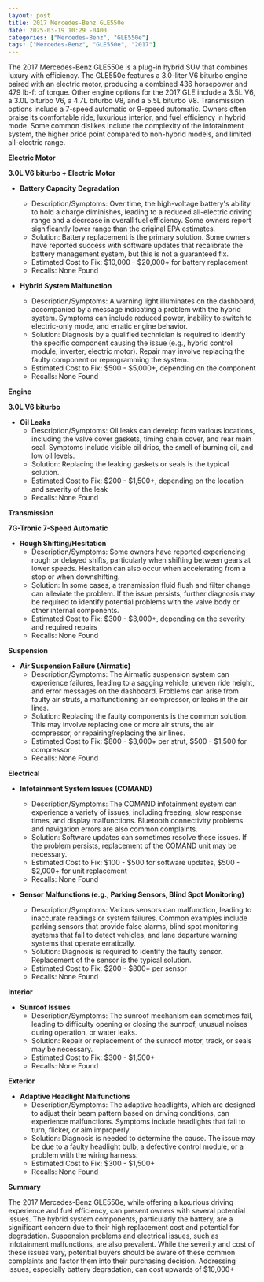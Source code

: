```yaml
---
layout: post
title: 2017 Mercedes-Benz GLE550e
date: 2025-03-19 10:29 -0400
categories: ["Mercedes-Benz", "GLE550e"]
tags: ["Mercedes-Benz", "GLE550e", "2017"]
---
```

The 2017 Mercedes-Benz GLE550e is a plug-in hybrid SUV that combines luxury with efficiency. The GLE550e features a 3.0-liter V6 biturbo engine paired with an electric motor, producing a combined 436 horsepower and 479 lb-ft of torque. Other engine options for the 2017 GLE include a 3.5L V6, a 3.0L biturbo V6, a 4.7L biturbo V8, and a 5.5L biturbo V8. Transmission options include a 7-speed automatic or 9-speed automatic. Owners often praise its comfortable ride, luxurious interior, and fuel efficiency in hybrid mode. Some common dislikes include the complexity of the infotainment system, the higher price point compared to non-hybrid models, and limited all-electric range.

**Electric Motor**

**3.0L V6 biturbo + Electric Motor**
* **Battery Capacity Degradation**
    * Description/Symptoms: Over time, the high-voltage battery's ability to hold a charge diminishes, leading to a reduced all-electric driving range and a decrease in overall fuel efficiency. Some owners report significantly lower range than the original EPA estimates.
    * Solution: Battery replacement is the primary solution. Some owners have reported success with software updates that recalibrate the battery management system, but this is not a guaranteed fix.
    * Estimated Cost to Fix: $10,000 - $20,000+ for battery replacement
    * Recalls: None Found

* **Hybrid System Malfunction**
    * Description/Symptoms: A warning light illuminates on the dashboard, accompanied by a message indicating a problem with the hybrid system. Symptoms can include reduced power, inability to switch to electric-only mode, and erratic engine behavior.
    * Solution: Diagnosis by a qualified technician is required to identify the specific component causing the issue (e.g., hybrid control module, inverter, electric motor). Repair may involve replacing the faulty component or reprogramming the system.
    * Estimated Cost to Fix: $500 - $5,000+, depending on the component
    * Recalls: None Found

**Engine**

**3.0L V6 biturbo**
* **Oil Leaks**
    * Description/Symptoms: Oil leaks can develop from various locations, including the valve cover gaskets, timing chain cover, and rear main seal. Symptoms include visible oil drips, the smell of burning oil, and low oil levels.
    * Solution: Replacing the leaking gaskets or seals is the typical solution.
    * Estimated Cost to Fix: $200 - $1,500+, depending on the location and severity of the leak
    * Recalls: None Found

**Transmission**

**7G-Tronic 7-Speed Automatic**
* **Rough Shifting/Hesitation**
    * Description/Symptoms: Some owners have reported experiencing rough or delayed shifts, particularly when shifting between gears at lower speeds. Hesitation can also occur when accelerating from a stop or when downshifting.
    * Solution: In some cases, a transmission fluid flush and filter change can alleviate the problem. If the issue persists, further diagnosis may be required to identify potential problems with the valve body or other internal components.
    * Estimated Cost to Fix: $300 - $3,000+, depending on the severity and required repairs
    * Recalls: None Found

**Suspension**

* **Air Suspension Failure (Airmatic)**
    * Description/Symptoms: The Airmatic suspension system can experience failures, leading to a sagging vehicle, uneven ride height, and error messages on the dashboard. Problems can arise from faulty air struts, a malfunctioning air compressor, or leaks in the air lines.
    * Solution: Replacing the faulty components is the common solution. This may involve replacing one or more air struts, the air compressor, or repairing/replacing the air lines.
    * Estimated Cost to Fix: $800 - $3,000+ per strut, $500 - $1,500 for compressor
    * Recalls: None Found

**Electrical**

* **Infotainment System Issues (COMAND)**
    * Description/Symptoms: The COMAND infotainment system can experience a variety of issues, including freezing, slow response times, and display malfunctions. Bluetooth connectivity problems and navigation errors are also common complaints.
    * Solution: Software updates can sometimes resolve these issues. If the problem persists, replacement of the COMAND unit may be necessary.
    * Estimated Cost to Fix: $100 - $500 for software updates, $500 - $2,000+ for unit replacement
    * Recalls: None Found

* **Sensor Malfunctions (e.g., Parking Sensors, Blind Spot Monitoring)**
    * Description/Symptoms: Various sensors can malfunction, leading to inaccurate readings or system failures. Common examples include parking sensors that provide false alarms, blind spot monitoring systems that fail to detect vehicles, and lane departure warning systems that operate erratically.
    * Solution: Diagnosis is required to identify the faulty sensor. Replacement of the sensor is the typical solution.
    * Estimated Cost to Fix: $200 - $800+ per sensor
    * Recalls: None Found

**Interior**

* **Sunroof Issues**
    * Description/Symptoms: The sunroof mechanism can sometimes fail, leading to difficulty opening or closing the sunroof, unusual noises during operation, or water leaks.
    * Solution: Repair or replacement of the sunroof motor, track, or seals may be necessary.
    * Estimated Cost to Fix: $300 - $1,500+
    * Recalls: None Found

**Exterior**

* **Adaptive Headlight Malfunctions**
    * Description/Symptoms: The adaptive headlights, which are designed to adjust their beam pattern based on driving conditions, can experience malfunctions. Symptoms include headlights that fail to turn, flicker, or aim improperly.
    * Solution: Diagnosis is needed to determine the cause. The issue may be due to a faulty headlight bulb, a defective control module, or a problem with the wiring harness.
    * Estimated Cost to Fix: $300 - $1,500+
    * Recalls: None Found

**Summary**

The 2017 Mercedes-Benz GLE550e, while offering a luxurious driving experience and fuel efficiency, can present owners with several potential issues. The hybrid system components, particularly the battery, are a significant concern due to their high replacement cost and potential for degradation. Suspension problems and electrical issues, such as infotainment malfunctions, are also prevalent. While the severity and cost of these issues vary, potential buyers should be aware of these common complaints and factor them into their purchasing decision. Addressing issues, especially battery degradation, can cost upwards of $10,000+

